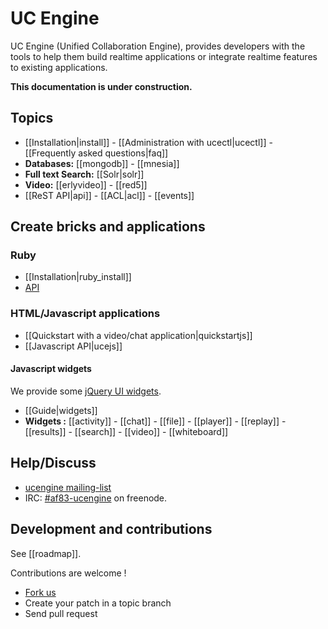 # UC Engine

UC Engine (Unified Collaboration Engine), provides developers with the tools to help them build realtime applications or integrate realtime features to existing applications.

**This documentation is under construction.**

## Topics

* [[Installation|install]] - [[Administration with ucectl|ucectl]] - [[Frequently asked questions|faq]]
* **Databases:** [[mongodb]] - [[mnesia]]
* **Full text Search:** [[Solr|solr]]
* **Video:** [[erlyvideo]] - [[red5]]
* [[ReST API|api]] - [[ACL|acl]] - [[events]]

## Create bricks and applications

### Ruby

* [[Installation|ruby_install]]
* [API](http://rdoc.info/github/AF83/ucengine.rb/master/frames)

### HTML/Javascript applications

* [[Quickstart with a video/chat application|quickstartjs]]
* [[Javascript API|ucejs]]

#### Javascript widgets

We provide some [jQuery UI widgets](http://jqueryui.com/).

*  [[Guide|widgets]]
* **Widgets :** [[activity]] - [[chat]] - [[file]] - [[player]] - [[replay]] - [[results]] - [[search]] - [[video]] - [[whiteboard]]

## Help/Discuss

* [ucengine mailing-list](http://groups.google.com/group/ucengine)
* IRC: [#af83-ucengine](irc:af83-ucengine@irc.freenode.net) on freenode.

## Development and contributions

See [[roadmap]].

Contributions are welcome !

* [Fork us](https://github.com/AF83/ucengine)
* Create your patch in a topic branch
* Send pull request
